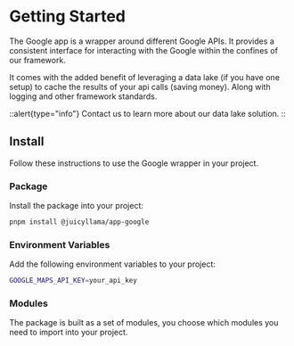 # Getting Started

The Google app is a wrapper around different Google APIs. It provides a consistent interface for interacting with the Google within the confines of our framework.

It comes with the added benefit of leveraging a data lake (if you have one setup) to cache the results of your api calls (saving money). Along with logging and other framework standards.

::alert{type="info"}
Contact us to learn more about our data lake solution.
::

## Install

Follow these instructions to use the Google wrapper in your project.

### Package

Install the package into your project:

```bash
pnpm install @juicyllama/app-google
```

### Environment Variables

Add the following environment variables to your project:

```bash
GOOGLE_MAPS_API_KEY=your_api_key
```

### Modules

The package is built as a set of modules, you choose which modules you need to import into your project.
